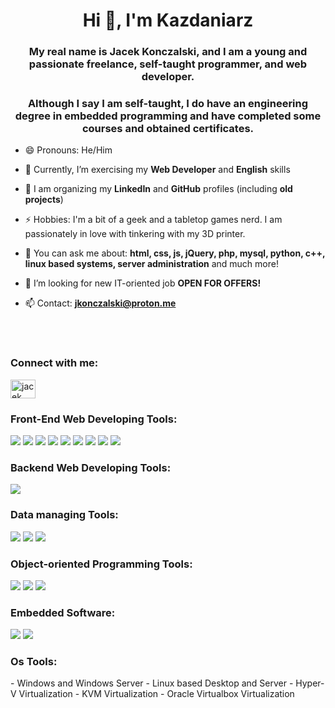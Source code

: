 <!--
**Kazdaniarz/Kazdaniarz** is a ✨ _special_ ✨ repository because its `README.md` (this file) appears on your GitHub profile.
-->

<h1 align="center">Hi 👋, I'm Kazdaniarz</h1>
<h3 align="center">My real name is Jacek Konczalski, and I am a young and passionate freelance, self-taught programmer, and web developer.</h3>
<h3 align="center">Although I say I am self-taught, I do have an engineering degree in embedded programming and have completed some courses and obtained certificates.</h3>

- 😄 Pronouns: He/Him
  
- 🌱 Currently, I’m exercising my **Web Developer** and **English** skills

- 🌱 I am organizing my **LinkedIn** and **GitHub** profiles (including **old projects**)

- ⚡ Hobbies: I'm a bit of a geek and a tabletop games nerd. I am passionately in love with tinkering with my 3D printer.

- 💬 You can ask me about: **html, css, js, jQuery, php, mysql, python, c++, linux based systems, server administration** and much more!

- 👯 I’m looking for new IT-oriented job **OPEN FOR OFFERS!**

- 📫 Contact: **jkonczalski@proton.me**

<br>
<br>
<h3 align="left">Connect with me:</h3>
<p align="left">
<a href="https://www.linkedin.com/in/jacek-konczalski-2684232b6" target="blank"><img align="center" src="https://raw.githubusercontent.com/rahuldkjain/github-profile-readme-generator/master/src/images/icons/Social/linked-in-alt.svg" alt="jacek konczalski" height="30" width="40" /></a>
</p>

<h3 align="left">Front-End Web Developing Tools:</h3>
<p align="left">
  <img src="https://cdn.jsdelivr.net/gh/devicons/devicon@latest/icons/html5/html5-original-wordmark.svg" />
  <img src="https://cdn.jsdelivr.net/gh/devicons/devicon@latest/icons/css3/css3-original-wordmark.svg" />
  <img src="https://cdn.jsdelivr.net/gh/devicons/devicon@latest/icons/javascript/javascript-plain.svg" />
  <img src="https://cdn.jsdelivr.net/gh/devicons/devicon@latest/icons/jquery/jquery-plain-wordmark.svg" /> 
  <img src="https://cdn.jsdelivr.net/gh/devicons/devicon@latest/icons/react/react-original-wordmark.svg" />
  <img src="https://cdn.jsdelivr.net/gh/devicons/devicon@latest/icons/sass/sass-original.svg" />
  <img src="https://cdn.jsdelivr.net/gh/devicons/devicon@latest/icons/bootstrap/bootstrap-original-wordmark.svg" />
  <img src="https://cdn.jsdelivr.net/gh/devicons/devicon@latest/icons/wordpress/wordpress-plain-wordmark.svg" />
  <img src="https://www.bsitsoftware.com/images/ajax/ajax_frameworks_BSIT_Software_Services_Web_And_App_Development_Company_In_India.png" />
</p>
<h3 align="left">Backend Web Developing Tools:</h3>
<p align="left">
  <img src="https://cdn.jsdelivr.net/gh/devicons/devicon@latest/icons/php/php-original.svg" />
</p>
<h3 align="left">Data managing Tools:</h3>
<p align="left">
  <img src="https://cdn.jsdelivr.net/gh/devicons/devicon@latest/icons/mysql/mysql-original-wordmark.svg" />
  <img src="https://cdn.jsdelivr.net/gh/devicons/devicon@latest/icons/postgresql/postgresql-plain-wordmark.svg" />
  <img src="https://cdn.jsdelivr.net/gh/devicons/devicon@latest/icons/json/json-original.svg" />
</p>
<h3 align="left">Object-oriented Programming Tools:</h3>
<p align="left">
  <img src="https://cdn.jsdelivr.net/gh/devicons/devicon@latest/icons/cplusplus/cplusplus-original.svg" />  
  <img src="https://cdn.jsdelivr.net/gh/devicons/devicon@latest/icons/python/python-original-wordmark.svg" />
  <img src="https://cdn.jsdelivr.net/gh/devicons/devicon@latest/icons/bash/bash-original.svg" />
</p>
<h3 align="left">Embedded Software:</h3>
<p align="left">
  <img src="https://cdn.jsdelivr.net/gh/devicons/devicon@latest/icons/arduino/arduino-original-wordmark.svg" />
  <img src="https://cdn.jsdelivr.net/gh/devicons/devicon@latest/icons/raspberrypi/raspberrypi-original.svg" />
</p>
<h3 align="left">Os Tools:</h3>
<p align="left">
  - Windows and Windows Server
  - Linux based Desktop and Server
  - Hyper-V Virtualization
  - KVM Virtualization
  - Oracle Virtualbox Virtualization
</p>
